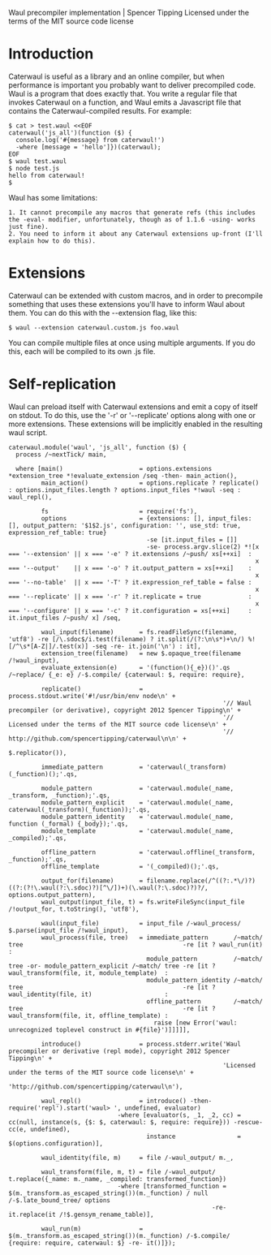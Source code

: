 Waul precompiler implementation | Spencer Tipping
Licensed under the terms of the MIT source code license

# Introduction

Caterwaul is useful as a library and an online compiler, but when performance is important you probably want to deliver precompiled code. Waul is a program that does exactly that. You write a
regular file that invokes Caterwaul on a function, and Waul emits a Javascript file that contains the Caterwaul-compiled results. For example:

    $ cat > test.waul <<EOF
    caterwaul('js_all')(function ($) {
      console.log('#{message} from caterwaul!')
      -where [message = 'hello']})(caterwaul);
    EOF
    $ waul test.waul
    $ node test.js
    hello from caterwaul!
    $

Waul has some limitations:

    1. It cannot precompile any macros that generate refs (this includes the -eval- modifier, unfortunately, though as of 1.1.6 -using- works just fine).
    2. You need to inform it about any Caterwaul extensions up-front (I'll explain how to do this).

# Extensions

Caterwaul can be extended with custom macros, and in order to precompile something that uses these extensions you'll have to inform Waul about them. You can do this with the --extension flag,
like this:

    $ waul --extension caterwaul.custom.js foo.waul

You can compile multiple files at once using multiple arguments. If you do this, each will be compiled to its own .js file.

# Self-replication

Waul can preload itself with Caterwaul extensions and emit a copy of itself on stdout. To do this, use the '-r' or '--replicate' options along with one or more extensions. These extensions
will be implicitly enabled in the resulting waul script.

    caterwaul.module('waul', 'js_all', function ($) {
      process /~nextTick/ main,

      where [main()                     = options.extensions *extension_tree *!evaluate_extension /seq -then- main_action(),
             main_action()              = options.replicate ? replicate() : options.input_files.length ? options.input_files *!waul -seq : waul_repl(),

             fs                         = require('fs'),
             options                    = {extensions: [], input_files: [], output_pattern: '$1$2.js', configuration: '', use_std: true, expression_ref_table: true}
                                          -se [it.input_files = []]
                                          -se- process.argv.slice(2) *![x === '--extension' || x === '-e' ? it.extensions /~push/ xs[++xi]  :
                                                                        x === '--output'    || x === '-o' ? it.output_pattern = xs[++xi]    :
                                                                        x === '--no-table'  || x === '-T' ? it.expression_ref_table = false :
                                                                        x === '--replicate' || x === '-r' ? it.replicate = true             :
                                                                        x === '--configure' || x === '-c' ? it.configuration = xs[++xi]     : it.input_files /~push/ x] /seq,

             waul_input(filename)       = fs.readFileSync(filename, 'utf8') -re [/\.sdoc$/i.test(filename) ? it.split(/(?:\n\s*)+\n/) %![/^\s*[A-Z|]/.test(x)] -seq -re- it.join('\n') : it],
             extension_tree(filename)   = new $.opaque_tree(filename /!waul_input),
             evaluate_extension(e)      = '(function(){_e})()'.qs /~replace/ {_e: e} /-$.compile/ {caterwaul: $, require: require},

             replicate()                = process.stdout.write('#!/usr/bin/env node\n' +
                                                               '// Waul precompiler (or derivative), copyright 2012 Spencer Tipping\n' +
                                                               '// Licensed under the terms of the MIT source code license\n' +
                                                               '// http://github.com/spencertipping/caterwaul\n\n' +
                                                               $.replicator()),

             immediate_pattern          = 'caterwaul(_transform)(_function)();'.qs,

             module_pattern             = 'caterwaul.module(_name, _transform, _function);'.qs,
             module_pattern_explicit    = 'caterwaul.module(_name, caterwaul(_transform)(_function));'.qs,
             module_pattern_identity    = 'caterwaul.module(_name, function (_formal) {_body});'.qs,
             module_template            = 'caterwaul.module(_name, _compiled);'.qs,

             offline_pattern            = 'caterwaul.offline(_transform, _function);'.qs,
             offline_template           = '(_compiled)();'.qs,

             output_for(filename)       = filename.replace(/^((?:.*\/)?)((?:(?!\.waul(?:\.sdoc)?)[^\/])+)(\.waul(?:\.sdoc)?)?/, options.output_pattern),
             waul_output(input_file, t) = fs.writeFileSync(input_file /!output_for, t.toString(), 'utf8'),

             waul(input_file)           = input_file /-waul_process/ $.parse(input_file /!waul_input),
             waul_process(file, tree)   = immediate_pattern       /~match/ tree                                            -re [it ? waul_run(it)                               :
                                          module_pattern          /~match/ tree -or- module_pattern_explicit /~match/ tree -re [it ? waul_transform(file, it, module_template)  :
                                          module_pattern_identity /~match/ tree                                            -re [it ? waul_identity(file, it)                    :
                                          offline_pattern         /~match/ tree                                            -re [it ? waul_transform(file, it, offline_template) :
                                            raise [new Error('waul: unrecognized toplevel construct in #{file}')]]]]],

             introduce()                = process.stderr.write('Waul precompiler or derivative (repl mode), copyright 2012 Spencer Tipping\n' +
                                                               'Licensed under the terms of the MIT source code license\n' +
                                                               'http://github.com/spencertipping/caterwaul\n'),

             waul_repl()                = introduce() -then- require('repl').start('waul> ', undefined, evaluator)
                                  -where [evaluator(s, _1, _2, cc) = cc(null, instance(s, {$: $, caterwaul: $, require: require})) -rescue- cc(e, undefined),
                                          instance                 = $(options.configuration)],

             waul_identity(file, m)     = file /-waul_output/ m._,

             waul_transform(file, m, t) = file /-waul_output/ t.replace({_name: m._name, _compiled: transformed_function})
                                  -where [transformed_function = $(m._transform.as_escaped_string())(m._function) / null /-$.late_bound_tree/ options
                                                            -re- it.replace(it /!$.gensym_rename_table)],

             waul_run(m)                = $(m._transform.as_escaped_string())(m._function) /-$.compile/ {require: require, caterwaul: $} -re- it()]});